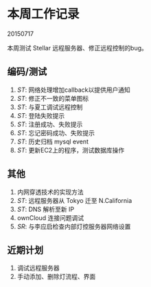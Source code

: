 # 本周工作记录

20150717

本周测试 Stellar 远程服务器、修正远程控制的bug。

## 编码/测试

1. *ST*: 网络处理增加callback以提供用户通知
2. *ST*: 修正不一致的菜单图标
3. *ST*: 与夏工调试远程控制
4. *ST*: 登陆失败提示
5. *ST*: 注册成功、失败提示
6. *ST*: 忘记密码成功、失败提示
7. *ST*: 历史归档 mysql event
8. *ST*: 更新EC2上的程序，测试数据库操作

## 其他

1. 内网穿透技术的实现方法
2. *ST*: 远程服务器从 Tokyo 迁至 N.California
3. *ST*: DNS 解析至新 IP
4. ownCloud 连接问题调试
5. *SR*: 与李应启检查内部灯控服务器网络设置

## 近期计划

1. 调试远程服务器
2. 手动添加、删除灯流程、界面
